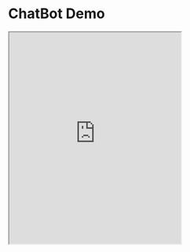 <!DOCTYPE html>
<html>

<head>
  <meta charset="UTF-8" />
  <title>Support Chatbot</title>
  <!-- Load TensorFlow.js-->
  <script src="https://cdn.jsdelivr.net/npm/@tensorflow/tfjs@1.0.0/dist/tf.min.js"></script>
  <!-- Load the coco-ssd model. -->
  <script src="https://cdn.jsdelivr.net/npm/@tensorflow-models/coco-ssd"></script>
  <!-- Load React. -->
  <script src="https://unpkg.com/react@16/umd/react.development.js" crossorigin></script>
  <script src="https://unpkg.com/react-dom@16/umd/react-dom.development.js" crossorigin></script>

  <script src="https://unpkg.com/babel-standalone@6.26.0/babel.min.js"></script>
</head>

<body>

  <h1>ChatBot Demo</h1>
  <!-- Load our React component. -->
  <script src="detect.js" type="text/babel"></script>

  <!-- We will put our React component inside this div. -->
  <div id="root"></div>

<iframe
    allow="microphone;"
    width="350"
    height="430"
    src="https://console.dialogflow.com/api-client/demo/embedded/28aa98b2-9d3a-40bb-b634-669618c517a9">
</iframe>
        
</body>
